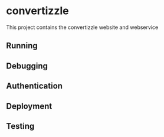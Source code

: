 # convertizzle

This project contains the convertizzle website and webservice

## Running

## Debugging


## Authentication

## Deployment

## Testing